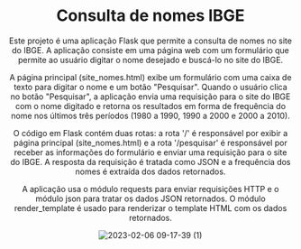<center><h1>Consulta de nomes IBGE </h1>  
<p>
Este projeto é uma aplicação Flask que permite a consulta de nomes no site do IBGE. A aplicação consiste em uma página web com um formulário que permite ao usuário digitar o nome desejado e buscá-lo no site do IBGE.

A página principal (site_nomes.html) exibe um formulário com uma caixa de texto para digitar o nome e um botão "Pesquisar". Quando o usuário clica no botão "Pesquisar", a aplicação envia uma requisição para o site do IBGE com o nome digitado e retorna os resultados em forma de frequência do nome nos últimos três períodos (1980 a 1990, 1990 a 2000 e 2000 a 2010).

O código em Flask contém duas rotas: a rota '/' é responsável por exibir a página principal (site_nomes.html) e a rota '/pesquisar' é responsável por receber as informações do formulário e enviar uma requisição para o site do IBGE. A resposta da requisição é tratada como JSON e a frequência dos nomes é extraída dos dados retornados.

A aplicação usa o módulo requests para enviar requisições HTTP e o módulo json para tratar os dados JSON retornados. O módulo render_template é usado para renderizar o template HTML com os dados retornados.
</p>

![2023-02-06 09-17-39 (1)](https://user-images.githubusercontent.com/110619692/216969884-23702f38-ef75-489f-a124-4013e2bf48ed.gif)



</center>
